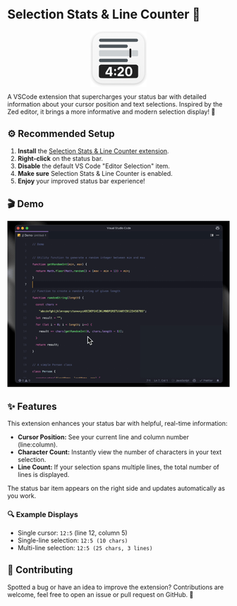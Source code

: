# Selection Stats & Line Counter 📏

<p align="center">
  <a title="Selection Stats & Line Counter Extension" href="https://marketplace.visualstudio.com/items?itemName=pavelas.selection-stats"><img src="images/icon.png" alt="Selection Stats & Line Counter Logo" height="128" align="center"/></a>
</p>

A VSCode extension that supercharges your status bar with detailed information about your cursor position and text selections. Inspired by the Zed editor, it brings a more informative and modern selection display! 🚀

## ⚙️ Recommended Setup

1. **Install** the [Selection Stats & Line Counter extension](https://marketplace.visualstudio.com/items?itemName=pavelas.selection-stats).
2. **Right-click** on the status bar.
3. **Disable** the default VS Code "Editor Selection" item.
4. **Make sure** Selection Stats & Line Counter is enabled.
5. **Enjoy** your improved status bar experience!

## 🎬 Demo

[![Selection Stats & Line Counter Demo](/images/demo.gif)](/images/demo.gif)

## ✨ Features

This extension enhances your status bar with helpful, real-time information:

- **Cursor Position:** See your current line and column number (line:column).
- **Character Count:** Instantly view the number of characters in your text selection.
- **Line Count:** If your selection spans multiple lines, the total number of lines is displayed.

The status bar item appears on the right side and updates automatically as you work.

### 🔍 Example Displays

- Single cursor: `12:5` (line 12, column 5)
- Single-line selection: `12:5 (10 chars)`
- Multi-line selection: `12:5 (25 chars, 3 lines)`

## 👥 Contributing

Spotted a bug or have an idea to improve the extension? Contributions are welcome, feel free to open an issue or pull request on GitHub. 🖤
